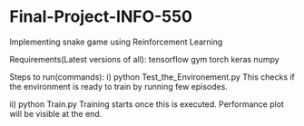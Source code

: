 # Final-Project-INFO-550
Implementing snake game using Reinforcement Learning

Requirements(Latest versions of all): 
tensorflow
gym
torch
keras
numpy

Steps to run(commands):
i) python Test_the_Environement.py
This checks if the environment is ready to train by running few episodes.

ii) python Train.py
Training starts once this is executed. Performance plot will be visible at the end.
